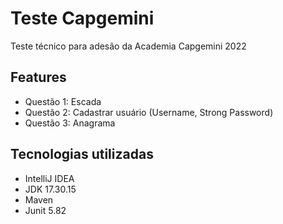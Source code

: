 # Teste Capgemini
Teste técnico para adesão da Academia Capgemini 2022

## Features

* Questão 1: Escada
* Questão 2: Cadastrar usuário (Username, Strong Password)
* Questão 3: Anagrama

## Tecnologias utilizadas

* IntelliJ IDEA
* JDK 17.30.15
* Maven
* Junit 5.82
